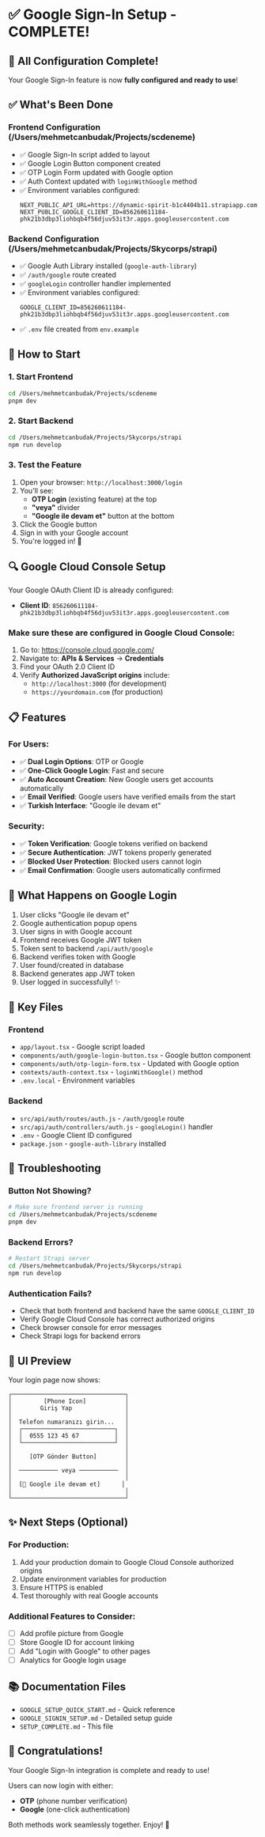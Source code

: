 # ✅ Google Sign-In Setup - COMPLETE!

## 🎉 All Configuration Complete!

Your Google Sign-In feature is now **fully configured and ready to use**!

## ✅ What's Been Done

### Frontend Configuration (/Users/mehmetcanbudak/Projects/scdeneme)
- ✅ Google Sign-In script added to layout
- ✅ Google Login Button component created
- ✅ OTP Login Form updated with Google option
- ✅ Auth Context updated with `loginWithGoogle` method
- ✅ Environment variables configured:
  ```env
  NEXT_PUBLIC_API_URL=https://dynamic-spirit-b1c4404b11.strapiapp.com
  NEXT_PUBLIC_GOOGLE_CLIENT_ID=856260611184-phk21b3dbp3liohbqb4f56djuv53it3r.apps.googleusercontent.com
  ```

### Backend Configuration (/Users/mehmetcanbudak/Projects/Skycorps/strapi)
- ✅ Google Auth Library installed (`google-auth-library`)
- ✅ `/auth/google` route created
- ✅ `googleLogin` controller handler implemented
- ✅ Environment variables configured:
  ```env
  GOOGLE_CLIENT_ID=856260611184-phk21b3dbp3liohbqb4f56djuv53it3r.apps.googleusercontent.com
  ```
- ✅ `.env` file created from `env.example`

## 🚀 How to Start

### 1. Start Frontend
```bash
cd /Users/mehmetcanbudak/Projects/scdeneme
pnpm dev
```

### 2. Start Backend
```bash
cd /Users/mehmetcanbudak/Projects/Skycorps/strapi
npm run develop
```

### 3. Test the Feature
1. Open your browser: `http://localhost:3000/login`
2. You'll see:
   - **OTP Login** (existing feature) at the top
   - **"veya"** divider
   - **"Google ile devam et"** button at the bottom
3. Click the Google button
4. Sign in with your Google account
5. You're logged in! 🎉

## 🔍 Google Cloud Console Setup

Your Google OAuth Client ID is already configured:
- **Client ID**: `856260611184-phk21b3dbp3liohbqb4f56djuv53it3r.apps.googleusercontent.com`

### Make sure these are configured in Google Cloud Console:

1. Go to: https://console.cloud.google.com/
2. Navigate to: **APIs & Services** → **Credentials**
3. Find your OAuth 2.0 Client ID
4. Verify **Authorized JavaScript origins** include:
   - `http://localhost:3000` (for development)
   - `https://yourdomain.com` (for production)

## 📋 Features

### For Users:
- ✅ **Dual Login Options**: OTP or Google
- ✅ **One-Click Google Login**: Fast and secure
- ✅ **Auto Account Creation**: New Google users get accounts automatically
- ✅ **Email Verified**: Google users have verified emails from the start
- ✅ **Turkish Interface**: "Google ile devam et"

### Security:
- ✅ **Token Verification**: Google tokens verified on backend
- ✅ **Secure Authentication**: JWT tokens properly generated
- ✅ **Blocked User Protection**: Blocked users cannot login
- ✅ **Email Confirmation**: Google users automatically confirmed

## 🎯 What Happens on Google Login

1. User clicks "Google ile devam et"
2. Google authentication popup opens
3. User signs in with Google account
4. Frontend receives Google JWT token
5. Token sent to backend `/api/auth/google`
6. Backend verifies token with Google
7. User found/created in database
8. Backend generates app JWT token
9. User logged in successfully! ✨

## 📁 Key Files

### Frontend
- `app/layout.tsx` - Google script loaded
- `components/auth/google-login-button.tsx` - Google button component
- `components/auth/otp-login-form.tsx` - Updated with Google option
- `contexts/auth-context.tsx` - `loginWithGoogle()` method
- `.env.local` - Environment variables

### Backend
- `src/api/auth/routes/auth.js` - `/auth/google` route
- `src/api/auth/controllers/auth.js` - `googleLogin()` handler
- `.env` - Google Client ID configured
- `package.json` - `google-auth-library` installed

## 🐛 Troubleshooting

### Button Not Showing?
```bash
# Make sure frontend server is running
cd /Users/mehmetcanbudak/Projects/scdeneme
pnpm dev
```

### Backend Errors?
```bash
# Restart Strapi server
cd /Users/mehmetcanbudak/Projects/Skycorps/strapi
npm run develop
```

### Authentication Fails?
- Check that both frontend and backend have the same `GOOGLE_CLIENT_ID`
- Verify Google Cloud Console has correct authorized origins
- Check browser console for error messages
- Check Strapi logs for backend errors

## 🎨 UI Preview

Your login page now shows:

```
┌────────────────────────────────┐
│         [Phone Icon]           │
│        Giriş Yap               │
│                                │
│  Telefon numaranızı girin...   │
│  ┌──────────────────────────┐  │
│  │  0555 123 45 67          │  │
│  └──────────────────────────┘  │
│                                │
│     [OTP Gönder Button]        │
│                                │
│  ─────────── veya ───────────  │
│                                │
│  [🔵 Google ile devam et]      │
│                                │
└────────────────────────────────┘
```

## ✨ Next Steps (Optional)

### For Production:
1. Add your production domain to Google Cloud Console authorized origins
2. Update environment variables for production
3. Ensure HTTPS is enabled
4. Test thoroughly with real Google accounts

### Additional Features to Consider:
- [ ] Add profile picture from Google
- [ ] Store Google ID for account linking
- [ ] Add "Login with Google" to other pages
- [ ] Analytics for Google login usage

## 📚 Documentation Files

- `GOOGLE_SETUP_QUICK_START.md` - Quick reference
- `GOOGLE_SIGNIN_SETUP.md` - Detailed setup guide
- `SETUP_COMPLETE.md` - This file

## 🎊 Congratulations!

Your Google Sign-In integration is complete and ready to use!

Users can now login with either:
- **OTP** (phone number verification)
- **Google** (one-click authentication)

Both methods work seamlessly together. Enjoy! 🚀